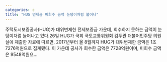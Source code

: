 ```yaml
---
categories: c
title: "HUG 변제금 미회수 금액 눈덩이처럼 불어나"
---
```

 주택도시보증공사(HUG)가 대위변제한 전세보증금 가운데, 회수하지 못하는 금액이 눈덩이처럼 늘어나고 있다.26일 HUG가 국회 국토교통위원회 김두관 더불어민주당 의원실에 제출한 자료에 따르면, 2017년부터 올 8월까지 HUG가 대위변제한 금액은 1조 7276억원으로 집계됐다. 이 가운데 공사가 회수한 금액은 7728억원이며, 미회수 금액은 9548억원으...